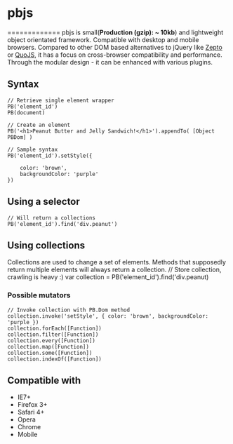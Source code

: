 # pbjs
=============
pbjs is small(**Production (gzip): ~ 10kb**) and lightweight object orientated framework. Compatible with desktop and mobile browsers. Compared to other DOM based alternatives to jQuery like [Zepto](http://zeptojs.com/) or [QuoJS](http://quojs.tapquo.com/), it has a focus on cross-browser compatibility and performance. Through the modular design - it can be enhanced with various plugins.

## Syntax
	// Retrieve single element wrapper
	PB('element_id')
	PB(document)
	
	// Create an element
	PB('<h1>Peanut Butter and Jelly Sandwich!</h1>').appendTo( [Object PBDom] )
	
	// Sample syntax
	PB('element_id').setStyle({
		
		color: 'brown',
		backgroundColor: 'purple'
	})

## Using a selector
	// Will return a collections
	PB('element_id').find('div.peanut')

## Using collections
Collections are used to change a set of elements. Methods that supposedly return multiple elements will always return a collection.
	// Store collection, crawling is heavy :)
	var collection = PB('element_id').find('div.peanut)
	
### Possible mutators
	// Invoke collection with PB.Dom method
	collection.invoke('setStyle', { color: 'brown', backgroundColor: 'purple })
	collection.forEach([Function])
	collection.filter([Function])
	collection.every([Function])
	collection.map([Function])
	collection.some([Function])
	collection.indexOf([Function])

## Compatible with
- IE7+
- Firefox 3+
- Safari 4+
- Opera
- Chrome
- Mobile